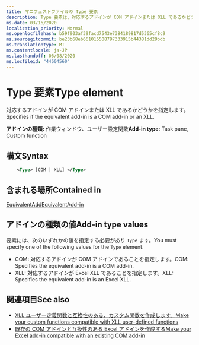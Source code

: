 ```yaml
---
title: マニフェストファイルの Type 要素
description: Type 要素は、対応するアドインが COM アドインまたは XLL であるかどうかを指定します。
ms.date: 03/16/2020
localization_priority: Normal
ms.openlocfilehash: b59f903af39facd7543e7384189817d5365cf8c9
ms.sourcegitcommit: be23b68eb661015508797333915b44381dd29bdb
ms.translationtype: MT
ms.contentlocale: ja-JP
ms.lasthandoff: 06/08/2020
ms.locfileid: "44604560"
---
```

# <a name="type-element"></a><span data-ttu-id="86b18-103">Type 要素</span><span class="sxs-lookup"><span data-stu-id="86b18-103">Type element</span></span>

<span data-ttu-id="86b18-104">対応するアドインが COM アドインまたは XLL であるかどうかを指定します。</span><span class="sxs-lookup"><span data-stu-id="86b18-104">Specifies if the equivalent add-in is a COM add-in or an XLL.</span></span>

<span data-ttu-id="86b18-105">**アドインの種類:** 作業ウィンドウ、ユーザー設定関数</span><span class="sxs-lookup"><span data-stu-id="86b18-105">**Add-in type:** Task pane, Custom function</span></span>

## <a name="syntax"></a><span data-ttu-id="86b18-106">構文</span><span class="sxs-lookup"><span data-stu-id="86b18-106">Syntax</span></span>

```XML
    <Type> [COM | XLL] </Type>  
```

## <a name="contained-in"></a><span data-ttu-id="86b18-107">含まれる場所</span><span class="sxs-lookup"><span data-stu-id="86b18-107">Contained in</span></span>

[<span data-ttu-id="86b18-108">EquivalentAdd</span><span class="sxs-lookup"><span data-stu-id="86b18-108">EquivalentAdd-in</span></span>](equivalentaddin.md)

## <a name="add-in-type-values"></a><span data-ttu-id="86b18-109">アドインの種類の値</span><span class="sxs-lookup"><span data-stu-id="86b18-109">Add-in type values</span></span>

<span data-ttu-id="86b18-110">要素には、次のいずれかの値を指定する必要があり `Type` ます。</span><span class="sxs-lookup"><span data-stu-id="86b18-110">You must specify one of the following values for the `Type` element.</span></span>

- <span data-ttu-id="86b18-111">COM: 対応するアドインが COM アドインであることを指定します。</span><span class="sxs-lookup"><span data-stu-id="86b18-111">COM: Specifies the equivalent add-in is a COM add-in.</span></span>
- <span data-ttu-id="86b18-112">XLL: 対応するアドインが Excel XLL であることを指定します。</span><span class="sxs-lookup"><span data-stu-id="86b18-112">XLL: Specifies the equivalent add-in is an Excel XLL.</span></span>

## <a name="see-also"></a><span data-ttu-id="86b18-113">関連項目</span><span class="sxs-lookup"><span data-stu-id="86b18-113">See also</span></span>

- [<span data-ttu-id="86b18-114">XLL ユーザー定義関数と互換性のある、カスタム関数を作成します。</span><span class="sxs-lookup"><span data-stu-id="86b18-114">Make your custom functions compatible with XLL user-defined functions</span></span>](../../excel/make-custom-functions-compatible-with-xll-udf.md)
- [<span data-ttu-id="86b18-115">既存の COM アドインと互換性のある Excel アドインを作成する</span><span class="sxs-lookup"><span data-stu-id="86b18-115">Make your Excel add-in compatible with an existing COM add-in</span></span>](../../develop/make-office-add-in-compatible-with-existing-com-add-in.md)